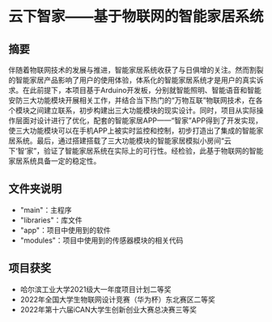 # 云下智家——基于物联网的智能家居系统
## 摘要
伴随着物联网技术的发展与推进，智能家居系统收获了与日俱增的关注。然而割裂的智能家居产品影响了用户的使用体验，体系化的智能家居系统才是用户的真实诉求。在此前提下，本项目基于Arduino开发板，分别就智能照明、智能语音和智能安防三大功能模块开展相关工作，并结合当下热门的“万物互联”物联网技术，在各个模块之间建立联系，初步构建出三大功能模块的现实设计。同时，项目从实际操作层面对设计进行了优化，配套的智能家居APP——“智家”APP得到了开发实现，使三大功能模块可以在手机APP上被实时监控和控制，初步打造出了集成的智能家居系统。最后，通过搭建搭载了三大功能模块的智能家居模拟小房间“云下‘智’家”，验证了智能家居系统在实际上的可行性。经检验，此基于物联网的智能家居系统具备一定的稳定性。
## 文件夹说明
* "main"：主程序
* "libraries"：库文件
* "app"：项目中使用到的软件
* "modules"：项目中使用到的传感器模块的相关代码
## 项目获奖
* 哈尔滨工业大学2021级大一年度项目计划二等奖
* 2022年全国大学生物联网设计竞赛（华为杯）东北赛区二等奖
* 2022年第十六届iCAN大学生创新创业大赛总决赛三等奖
